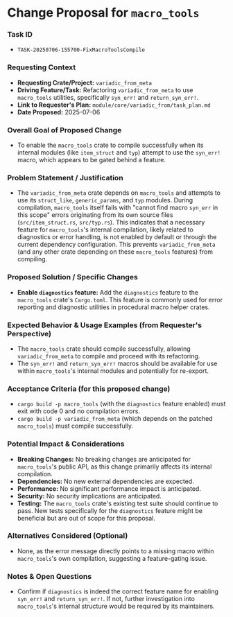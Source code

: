 # Change Proposal for `macro_tools`

### Task ID
*   `TASK-20250706-155700-FixMacroToolsCompile`

### Requesting Context
*   **Requesting Crate/Project:** `variadic_from_meta`
*   **Driving Feature/Task:** Refactoring `variadic_from_meta` to use `macro_tools` utilities, specifically `syn_err!` and `return_syn_err!`.
*   **Link to Requester's Plan:** `module/core/variadic_from/task_plan.md`
*   **Date Proposed:** 2025-07-06

### Overall Goal of Proposed Change
*   To enable the `macro_tools` crate to compile successfully when its internal modules (like `item_struct` and `typ`) attempt to use the `syn_err!` macro, which appears to be gated behind a feature.

### Problem Statement / Justification
*   The `variadic_from_meta` crate depends on `macro_tools` and attempts to use its `struct_like`, `generic_params`, and `typ` modules. During compilation, `macro_tools` itself fails with "cannot find macro `syn_err` in this scope" errors originating from its own source files (`src/item_struct.rs`, `src/typ.rs`). This indicates that a necessary feature for `macro_tools`'s internal compilation, likely related to diagnostics or error handling, is not enabled by default or through the current dependency configuration. This prevents `variadic_from_meta` (and any other crate depending on these `macro_tools` features) from compiling.

### Proposed Solution / Specific Changes
*   **Enable `diagnostics` feature:** Add the `diagnostics` feature to the `macro_tools` crate's `Cargo.toml`. This feature is commonly used for error reporting and diagnostic utilities in procedural macro helper crates.

### Expected Behavior & Usage Examples (from Requester's Perspective)
*   The `macro_tools` crate should compile successfully, allowing `variadic_from_meta` to compile and proceed with its refactoring.
*   The `syn_err!` and `return_syn_err!` macros should be available for use within `macro_tools`'s internal modules and potentially for re-export.

### Acceptance Criteria (for this proposed change)
*   `cargo build -p macro_tools` (with the `diagnostics` feature enabled) must exit with code 0 and no compilation errors.
*   `cargo build -p variadic_from_meta` (which depends on the patched `macro_tools`) must compile successfully.

### Potential Impact & Considerations
*   **Breaking Changes:** No breaking changes are anticipated for `macro_tools`'s public API, as this change primarily affects its internal compilation.
*   **Dependencies:** No new external dependencies are expected.
*   **Performance:** No significant performance impact is anticipated.
*   **Security:** No security implications are anticipated.
*   **Testing:** The `macro_tools` crate's existing test suite should continue to pass. New tests specifically for the `diagnostics` feature might be beneficial but are out of scope for this proposal.

### Alternatives Considered (Optional)
*   None, as the error message directly points to a missing macro within `macro_tools`'s own compilation, suggesting a feature-gating issue.

### Notes & Open Questions
*   Confirm if `diagnostics` is indeed the correct feature name for enabling `syn_err!` and `return_syn_err!`. If not, further investigation into `macro_tools`'s internal structure would be required by its maintainers.